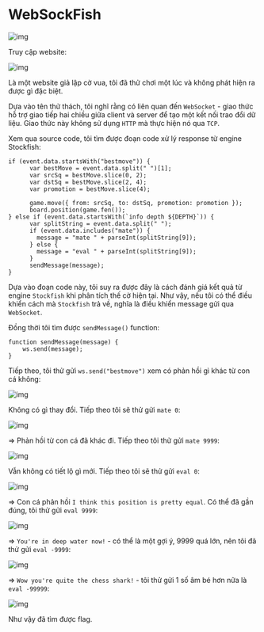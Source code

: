 # WebSockFish

![img](305)

Truy cập website:

![img](306)

Là một website giả lập cờ vua, tôi đã thử chơi một lúc và không phát hiện ra được gì đặc biệt. 

Dựa vào tên thử thách, tôi nghĩ rằng có liên quan đến `WebSocket` -  giao thức hỗ trợ giao tiếp hai chiều giữa client và server để tạo một kết nối trao đổi dữ liệu. Giao thức này không sử dụng `HTTP` mà thực hiện nó qua `TCP`. 

Xem qua source code, tôi tìm được đoạn code xử lý response từ engine Stockfish: 

    if (event.data.startsWith("bestmove")) {
          var bestMove = event.data.split(" ")[1];
          var srcSq = bestMove.slice(0, 2);
          var dstSq = bestMove.slice(2, 4);
          var promotion = bestMove.slice(4);

          game.move({ from: srcSq, to: dstSq, promotion: promotion });
          board.position(game.fen());
    } else if (event.data.startsWith(`info depth ${DEPTH}`)) {
          var splitString = event.data.split(" ");
          if (event.data.includes("mate")) {
            message = "mate " + parseInt(splitString[9]);
          } else {
            message = "eval " + parseInt(splitString[9]);
          }
          sendMessage(message);
    }

Dựa vào đoạn code này, tôi suy ra được đây là cách đánh giá kết quả từ engine `Stockfish` khi phân tích thế cờ hiện tại. Như vậy, nếu tôi có thể điều khiển cách mà `Stockfish` trả về, nghĩa là điều khiển message gửi qua `WebSocket`. 

Đồng thời tôi tìm được `sendMessage()` function:

    function sendMessage(message) {
        ws.send(message);
    }

Tiếp theo, tôi thử gửi `ws.send("bestmove")` xem có phản hồi gì khác từ con cá không:

![img](307)

Không có gì thay đổi. Tiếp theo tôi sẽ thử gửi `mate 0`:

![img](308)

=> Phản hồi từ con cá đã khác đi. Tiếp theo tôi thử gửi `mate 9999`: 

![img](309)

Vẫn không có tiết lộ gì mới. Tiếp theo tôi sẽ thử gửi `eval 0`:

![img](310)

=> Con cá phản hồi `I think this position is pretty equal`. Có thể đã gần đúng, tôi thử gửi `eval 9999`:

![img](311)

=> `You're in deep water now!` - có thể là một gợi ý, 9999 quá lớn, nên tôi đã thử gửi `eval -9999`:

![img](312)

=> `Wow you're quite the chess shark!` - tôi thử gửi 1 số âm bé hơn nữa là `eval -99999`: 

![img](313)

Như vậy đã tìm được flag. 


